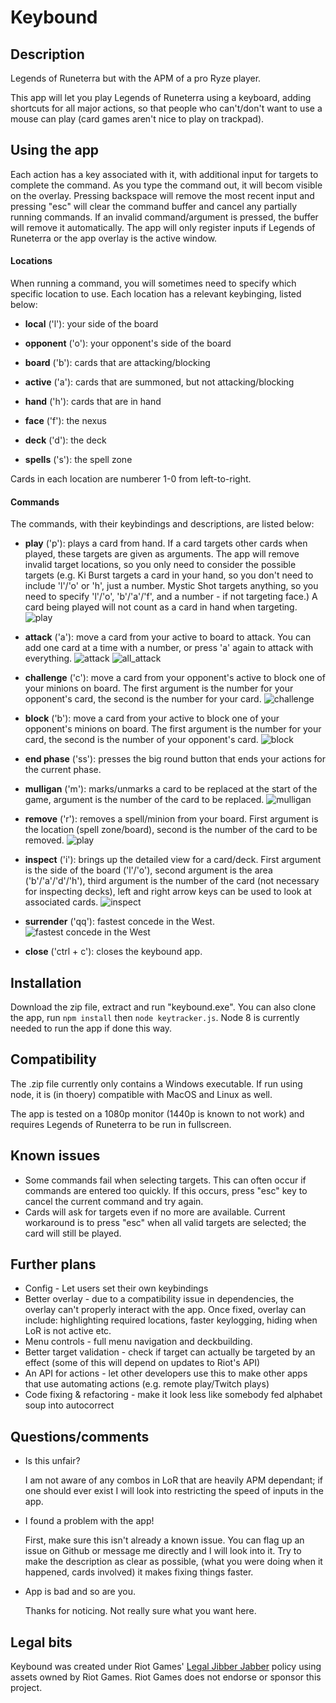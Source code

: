 # Keybound

## Description
Legends of Runeterra but with the APM of a pro Ryze player.

This app will let you play Legends of Runeterra using a keyboard, adding shortcuts for all major actions, so that people who can't/don't want to use a mouse can play (card games aren't nice to play on trackpad).

## Using the app
Each action has a key associated with it, with additional input for targets to complete the command. As you type the command out, it will becom visible on the overlay. Pressing backspace will remove the most recent input and pressing "esc" will clear the command buffer and cancel any partially running commands. If an invalid command/argument is pressed, the buffer will remove it automatically. The app will only register inputs if Legends of Runeterra or the app overlay is the active window.

#### Locations
When running a command, you will sometimes need to specify which specific location to use. Each location has a relevant keybinging, listed below:

* **local** ('l'): your side of the board

* **opponent** ('o'): your opponent's side of the board

* **board** ('b'): cards that are attacking/blocking

* **active** ('a'): cards that are summoned, but not attacking/blocking

* **hand** ('h'): cards that are in hand

* **face** ('f'): the nexus

* **deck** ('d'): the deck

* **spells** ('s'): the spell zone

Cards in each location are numberer 1-0 from left-to-right.

#### Commands
The commands, with their keybindings and descriptions, are listed below:

* **play** ('p'): plays a card from hand. If a card targets other cards when played, these targets are given as arguments. The app will remove invalid target locations, so you only need to consider the possible targets (e.g. Ki Burst targets a card in your hand, so you don't need to include 'l'/'o' or 'h', just a number. Mystic Shot targets anything, so you need to specify 'l'/'o', 'b'/'a'/'f', and a number - if not targeting face.) A card being played will not count as a card in hand when targeting.
![play](https://imgur.com/Vsnpq1q.gif)

* **attack** ('a'): move a card from your active to board to attack. You can add one card at a time with a number, or press 'a' again to attack with everything.
![attack](https://imgur.com/9Zrdp9j.gif)
![all_attack](https://imgur.com/8UHnBck.gif)

* **challenge** ('c'): move a card from your opponent's active to block one of your minions on board. The first argument is the number for your opponent's card, the second is the number for your card.
![challenge](https://imgur.com/I8LO841.gif)

* **block** ('b'): move a card from your active to block one of your opponent's minions on board. The first argument is the number for your card, the second is the number of your opponent's card.
![block](https://imgur.com/iYHUhPa.gif)

* **end phase** ('ss'): presses the big round button that ends your actions for the current phase.

* **mulligan** ('m'): marks/unmarks a card to be replaced at the start of the game, argument is the number of the card to be replaced.
![mulligan](https://imgur.com/1MlCN47.gif)

* **remove** ('r'): removes a spell/minion from your board. First argument is the location (spell zone/board), second is the number of the card to be removed.
![play](https://imgur.com/6IVzEYp.gif)

* **inspect** ('i'): brings up the detailed view for a card/deck. First argument is the side of the board ('l'/'o'), second argument is the area ('b'/'a'/'d'/'h'), third argument is the number of the card (not necessary for inspecting decks), left and right arrow keys can be used to look at associated cards.
![inspect](https://imgur.com/hu65UJk.gif)

* **surrender** ('qq'): fastest concede in the West.
![fastest concede in the West](https://imgur.com/Xsq8aoT.gif)

* **close** ('ctrl + c'): closes the keybound app.

## Installation
Download the zip file, extract and run "keybound.exe". You can also clone the app, run `npm install` then `node keytracker.js`. Node 8 is currently needed to run the app if done this way.

## Compatibility
The .zip file currently only contains a Windows executable. If run using node, it is (in thoery) compatible with MacOS and Linux as well.

The app is tested on a 1080p monitor (1440p is known to not work) and requires Legends of Runeterra to be run in fullscreen.

## Known issues
* Some commands fail when selecting targets. This can often occur if commands are entered too quickly. If this occurs, press "esc" key to cancel the current command and try again.
* Cards will ask for targets even if no more are available. Current workaround is to press "esc" when all valid targets are selected; the card will still be played.

## Further plans
* Config - Let users set their own keybindings
* Better overlay - due to a compatibility issue in dependencies, the overlay can't properly interact with the app.
Once fixed, overlay can include: highlighting required locations, faster keylogging, hiding when LoR is not active etc.
* Menu controls - full menu navigation and deckbuilding.
* Better target validation - check if target can actually be targeted by an effect (some of this will depend on updates to Riot's API)
* An API for actions - let other developers use this to make other apps that use automating actions (e.g. remote play/Twitch plays)
* Code fixing & refactoring - make it look less like somebody fed alphabet soup into autocorrect

## Questions/comments
* Is this unfair?

   I am not aware of any combos in LoR that are heavily APM dependant; if one should ever exist I will look into restricting the speed of inputs in the app.
  
* I found a problem with the app!

   First, make sure this isn't already a known issue. You can flag up an issue on Github or message me directly and I will look into it. Try to make the description as clear as possible, (what you were doing when it happened, cards involved) it makes fixing things faster.
   
* App is bad and so are you.
   
   Thanks for noticing. Not really sure what you want here.
   
## Legal bits
Keybound was created under Riot Games' [Legal Jibber Jabber](https://www.riotgames.com/en/legal) policy using assets owned by Riot Games.  Riot Games does not endorse or sponsor this project.